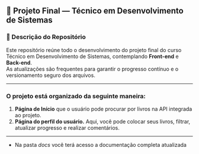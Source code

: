 ## 📘 Projeto Final — Técnico em Desenvolvimento de Sistemas

### 📂 Descrição do Repositório

Este repositório reúne todo o desenvolvimento do projeto final do curso Técnico em Desenvolvimento de Sistemas, contemplando **Front-end** e **Back-end**.  
As atualizações são frequentes para garantir o progresso contínuo e o versionamento seguro dos arquivos.

---
### O projeto está organizado da seguinte maneira: 

1. **Página de Início** que o usuário pode procurar por livros na API integrada ao projeto.
2. **Página do perfil do usuário.** Aqui, você pode colocar seus livros, filtrar, atualizar progresso e realizar comentários.

---

- Na pasta *docs* você terá acesso a documentação completa atualizada
